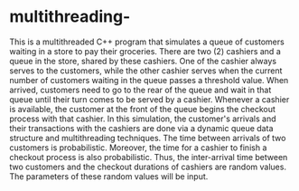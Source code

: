 # multithreading-
This is a multithreaded C++ program that simulates a queue of customers waiting in a store to pay their groceries. There are two (2) cashiers and a queue in the store, shared by these cashiers. One of the cashier always serves to the customers, while the other cashier serves when the current number of customers waiting in the queue passes a threshold value. When arrived, customers need to go to the rear of the queue and wait in that queue until their turn comes to be served by a cashier. Whenever a cashier is available, the customer at the front of the queue begins the checkout process with that cashier. In this simulation, the customer's arrivals and their transactions with the cashiers are done via a dynamic queue data structure and multithreading techniques. The time between arrivals of two customers is probabilistic. Moreover, the time for a cashier to finish a checkout process is also probabilistic. Thus, the inter-arrival time between two customers and the checkout durations of cashiers are random values. The parameters of these random values will be input.
